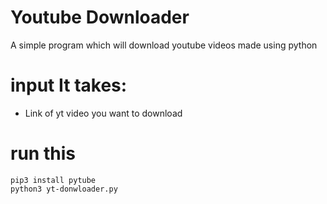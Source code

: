 # Youtube Downloader
A simple program which will download youtube videos made using python

# input It takes:
- Link of yt video you want to download

# run this
```
pip3 install pytube
python3 yt-donwloader.py
```